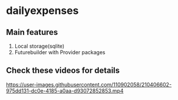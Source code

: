 # dailyexpenses

## Main features 
  1. Local storage(sqlite)
  2. Futurebuilder with Provider packages


## Check these videos for details

https://user-images.githubusercontent.com/110902058/210406602-975dd131-dc0e-4185-a0aa-d93072852853.mp4

